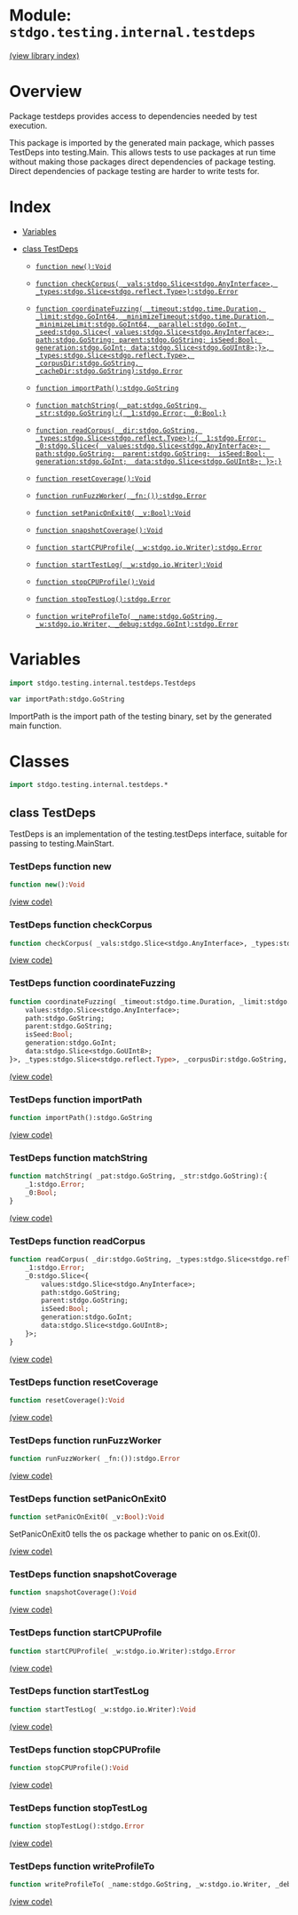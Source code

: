 # Module: `stdgo.testing.internal.testdeps`

[(view library index)](../../../stdgo.md)


# Overview



Package testdeps provides access to dependencies needed by test execution.  


This package is imported by the generated main package, which passes
TestDeps into testing.Main. This allows tests to use packages at run time
without making those packages direct dependencies of package testing.
Direct dependencies of package testing are harder to write tests for.  

# Index


- [Variables](<#variables>)

- [class TestDeps](<#class-testdeps>)

  - [`function new():Void`](<#testdeps-function-new>)

  - [`function checkCorpus( _vals:stdgo.Slice<stdgo.AnyInterface>, _types:stdgo.Slice<stdgo.reflect.Type>):stdgo.Error`](<#testdeps-function-checkcorpus>)

  - [`function coordinateFuzzing( _timeout:stdgo.time.Duration, _limit:stdgo.GoInt64, _minimizeTimeout:stdgo.time.Duration, _minimizeLimit:stdgo.GoInt64, _parallel:stdgo.GoInt, _seed:stdgo.Slice<{ values:stdgo.Slice<stdgo.AnyInterface>; path:stdgo.GoString; parent:stdgo.GoString; isSeed:Bool; generation:stdgo.GoInt; data:stdgo.Slice<stdgo.GoUInt8>;}>, _types:stdgo.Slice<stdgo.reflect.Type>, _corpusDir:stdgo.GoString, _cacheDir:stdgo.GoString):stdgo.Error`](<#testdeps-function-coordinatefuzzing>)

  - [`function importPath():stdgo.GoString`](<#testdeps-function-importpath>)

  - [`function matchString( _pat:stdgo.GoString, _str:stdgo.GoString):{ _1:stdgo.Error; _0:Bool;}`](<#testdeps-function-matchstring>)

  - [`function readCorpus( _dir:stdgo.GoString, _types:stdgo.Slice<stdgo.reflect.Type>):{ _1:stdgo.Error; _0:stdgo.Slice<{  values:stdgo.Slice<stdgo.AnyInterface>;  path:stdgo.GoString;  parent:stdgo.GoString;  isSeed:Bool;  generation:stdgo.GoInt;  data:stdgo.Slice<stdgo.GoUInt8>; }>;}`](<#testdeps-function-readcorpus>)

  - [`function resetCoverage():Void`](<#testdeps-function-resetcoverage>)

  - [`function runFuzzWorker( _fn:()):stdgo.Error`](<#testdeps-function-runfuzzworker>)

  - [`function setPanicOnExit0( _v:Bool):Void`](<#testdeps-function-setpaniconexit0>)

  - [`function snapshotCoverage():Void`](<#testdeps-function-snapshotcoverage>)

  - [`function startCPUProfile( _w:stdgo.io.Writer):stdgo.Error`](<#testdeps-function-startcpuprofile>)

  - [`function startTestLog( _w:stdgo.io.Writer):Void`](<#testdeps-function-starttestlog>)

  - [`function stopCPUProfile():Void`](<#testdeps-function-stopcpuprofile>)

  - [`function stopTestLog():stdgo.Error`](<#testdeps-function-stoptestlog>)

  - [`function writeProfileTo( _name:stdgo.GoString, _w:stdgo.io.Writer, _debug:stdgo.GoInt):stdgo.Error`](<#testdeps-function-writeprofileto>)

# Variables


```haxe
import stdgo.testing.internal.testdeps.Testdeps
```


```haxe
var importPath:stdgo.GoString
```



ImportPath is the import path of the testing binary, set by the generated main function.  

# Classes


```haxe
import stdgo.testing.internal.testdeps.*
```


## class TestDeps



TestDeps is an implementation of the testing.testDeps interface,
suitable for passing to testing.MainStart.  

### TestDeps function new


```haxe
function new():Void
```


[\(view code\)](<./Testdeps.hx#L51>)


### TestDeps function checkCorpus


```haxe
function checkCorpus( _vals:stdgo.Slice<stdgo.AnyInterface>, _types:stdgo.Slice<stdgo.reflect.Type>):stdgo.Error
```


[\(view code\)](<./Testdeps.hx#L122>)


### TestDeps function coordinateFuzzing


```haxe
function coordinateFuzzing( _timeout:stdgo.time.Duration, _limit:stdgo.GoInt64, _minimizeTimeout:stdgo.time.Duration, _minimizeLimit:stdgo.GoInt64, _parallel:stdgo.GoInt, _seed:stdgo.Slice<{
	values:stdgo.Slice<stdgo.AnyInterface>;
	path:stdgo.GoString;
	parent:stdgo.GoString;
	isSeed:Bool;
	generation:stdgo.GoInt;
	data:stdgo.Slice<stdgo.GoUInt8>;
}>, _types:stdgo.Slice<stdgo.reflect.Type>, _corpusDir:stdgo.GoString, _cacheDir:stdgo.GoString):stdgo.Error
```


[\(view code\)](<./Testdeps.hx#L128>)


### TestDeps function importPath


```haxe
function importPath():stdgo.GoString
```


[\(view code\)](<./Testdeps.hx#L139>)


### TestDeps function matchString


```haxe
function matchString( _pat:stdgo.GoString, _str:stdgo.GoString):{
	_1:stdgo.Error;
	_0:Bool;
}
```


[\(view code\)](<./Testdeps.hx#L147>)


### TestDeps function readCorpus


```haxe
function readCorpus( _dir:stdgo.GoString, _types:stdgo.Slice<stdgo.reflect.Type>):{
	_1:stdgo.Error;
	_0:stdgo.Slice<{
		values:stdgo.Slice<stdgo.AnyInterface>;
		path:stdgo.GoString;
		parent:stdgo.GoString;
		isSeed:Bool;
		generation:stdgo.GoInt;
		data:stdgo.Slice<stdgo.GoUInt8>;
	}>;
}
```


[\(view code\)](<./Testdeps.hx#L124>)


### TestDeps function resetCoverage


```haxe
function resetCoverage():Void
```


[\(view code\)](<./Testdeps.hx#L120>)


### TestDeps function runFuzzWorker


```haxe
function runFuzzWorker( _fn:()):stdgo.Error
```


[\(view code\)](<./Testdeps.hx#L126>)


### TestDeps function setPanicOnExit0


```haxe
function setPanicOnExit0( _v:Bool):Void
```



SetPanicOnExit0 tells the os package whether to panic on os.Exit\(0\).  

[\(view code\)](<./Testdeps.hx#L133>)


### TestDeps function snapshotCoverage


```haxe
function snapshotCoverage():Void
```


[\(view code\)](<./Testdeps.hx#L118>)


### TestDeps function startCPUProfile


```haxe
function startCPUProfile( _w:stdgo.io.Writer):stdgo.Error
```


[\(view code\)](<./Testdeps.hx#L145>)


### TestDeps function startTestLog


```haxe
function startTestLog( _w:stdgo.io.Writer):Void
```


[\(view code\)](<./Testdeps.hx#L137>)


### TestDeps function stopCPUProfile


```haxe
function stopCPUProfile():Void
```


[\(view code\)](<./Testdeps.hx#L143>)


### TestDeps function stopTestLog


```haxe
function stopTestLog():stdgo.Error
```


[\(view code\)](<./Testdeps.hx#L135>)


### TestDeps function writeProfileTo


```haxe
function writeProfileTo( _name:stdgo.GoString, _w:stdgo.io.Writer, _debug:stdgo.GoInt):stdgo.Error
```


[\(view code\)](<./Testdeps.hx#L141>)


